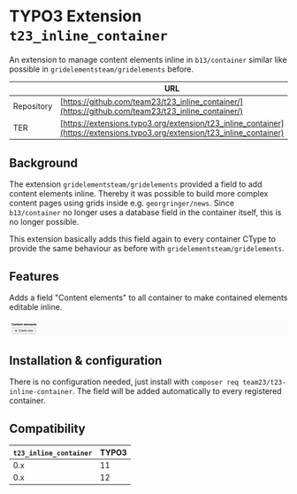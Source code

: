 # TYPO3 Extension `t23_inline_container`

An extension to manage content elements inline in `b13/container` similar like possible in `gridelementsteam/gridelements` before.

|            | URL                                                                                                                        |
|------------|----------------------------------------------------------------------------------------------------------------------------|
| Repository | [https://github.com/team23/t23_inline_container/](https://github.com/team23/t23_inline_container/)                         |
| TER        | [https://extensions.typo3.org/extension/t23_inline_container](https://extensions.typo3.org/extension/t23_inline_container) |


## Background
The extension `gridelementsteam/gridelements` provided a field to add content elements inline.
Thereby it was possible to build more complex content pages using grids inside e.g. `georgringer/news`.
Since `b13/container` no longer uses a database field in the container itself, this is no longer possible.

This extension basically adds this field again to every container CType to provide the same behaviour as before with `gridelementsteam/gridelements`.

## Features
Adds a field "Content elements" to all container to make contained elements editable inline.

![](Resources/Public/Images/Screenshot.png)

## Installation & configuration
There is no configuration needed, just install with `composer req team23/t23-inline-container`.
The field will be added automatically to every registered container.

## Compatibility

| `t23_inline_container` | TYPO3 |
|------------------------|-------|
| 0.x                    | 11    |
| 0.x                    | 12    |